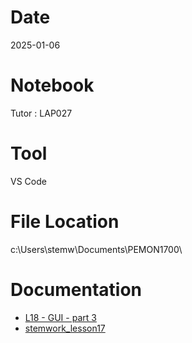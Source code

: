 # Date
2025-01-06

# Notebook
Tutor : LAP027

# Tool
VS Code

# File Location
c:\Users\stemw\Documents\PEMON1700\

# Documentation
- [L18 - GUI - part 3](https://docs.google.com/presentation/d/12WVKnZ3E98J3ty_W4pvAGfkrZn1-Fj0I/edit?usp=drive_link&ouid=103823120062051076702&rtpof=true&sd=true)
- [stemwork_lesson17](https://github.com/HarryStemwork/stemwork_lesson17)
